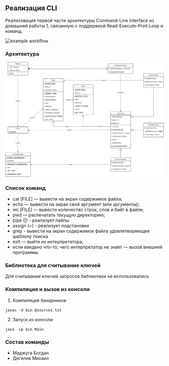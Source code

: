 ## Реализация CLI 
Реализовация первой части архитектуры Command-Line Interface из домашней работы 1, связанную с поддержкой Read-Execute-Print Loop и команд.

![example workflow](https://github.com/bogdanspbm/system_architecture/actions/workflows/autotest.yml/badge.svg)

### Архитектура

![Alt text](ClassDiagramm.png?raw=true "Class Diagramm")

### Список команд

- cat [FILE] — вывести на экран содержимое файла;
- echo — вывести на экран свой аргумент (или аргументы);
- wc [FILE] — вывести количество строк, слов и байт в файле;
- pwd — распечатать текущую директорию;
- pipe (|) - реализует пайпы
- assign (=) - реализует подстановки
- grep - вывести на экран содержимое файла удовлетворяющее шаблону поиска
- exit — выйти из интерпретатора;
- если введено что-то, чего интерпретатор не знает — вызов внешней программы.

### Библиотека для считывание ключей

Для считывание ключей запросов библиотеки не использовались

### Компиляция и вызов из консоли

1. Компиляция бинарников
```
javac -d bin @sources.txt
```

2. Запуск из консоли
```
java -cp bin Main
```

### Состав команды
- Маджуга Богдан
- Дягилев Михаил
